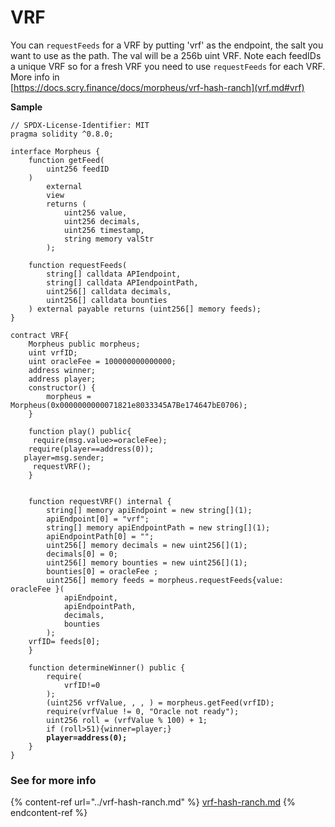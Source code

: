 # VRF

You can `requestFeeds` for a VRF by putting 'vrf' as the endpoint, the salt you want to use as the path. The val will be a 256b uint VRF. Note each feedIDs a unique VRF so for a fresh VRF you need to use `requestFeeds` for each VRF. More info in\
[https://docs.scry.finance/docs/morpheus/vrf-hash-ranch](vrf.md#vrf)

**Sample**

<pre class="language-solidity"><code class="lang-solidity">// SPDX-License-Identifier: MIT
pragma solidity ^0.8.0;

interface Morpheus {
    function getFeed(
        uint256 feedID
    )
        external
        view
        returns (
            uint256 value,
            uint256 decimals,
            uint256 timestamp,
            string memory valStr
        );

    function requestFeeds(
        string[] calldata APIendpoint,
        string[] calldata APIendpointPath,
        uint256[] calldata decimals,
        uint256[] calldata bounties
    ) external payable returns (uint256[] memory feeds);
}

contract VRF{
    Morpheus public morpheus;
    uint vrfID;
    uint oracleFee = 100000000000000;
    address winner;
    address player;
    constructor() {
        morpheus = Morpheus(0x0000000000071821e8033345A7Be174647bE0706);
    }

    function play() public{
     require(msg.value>=oracleFee);
    require(player==address(0));
   player=msg.sender;
     requestVRF();
    }


    function requestVRF() internal {
        string[] memory apiEndpoint = new string[](1);
        apiEndpoint[0] = "vrf";
        string[] memory apiEndpointPath = new string[](1);
        apiEndpointPath[0] = "";
        uint256[] memory decimals = new uint256[](1);
        decimals[0] = 0;
        uint256[] memory bounties = new uint256[](1);
        bounties[0] = oracleFee ;
        uint256[] memory feeds = morpheus.requestFeeds{value: oracleFee }(
            apiEndpoint,
            apiEndpointPath,
            decimals,
            bounties
        );
    vrfID= feeds[0];
    }

    function determineWinner() public {
        require(
            vrfID!=0
        );
        (uint256 vrfValue, , , ) = morpheus.getFeed(vrfID);
        require(vrfValue != 0, "Oracle not ready");
        uint256 roll = (vrfValue % 100) + 1;
        if (roll>51){winner=player;}
<strong>        player=address(0);
</strong>    }
}
</code></pre>

### **See for more info**

{% content-ref url="../vrf-hash-ranch.md" %}
[vrf-hash-ranch.md](../vrf-hash-ranch.md)
{% endcontent-ref %}
